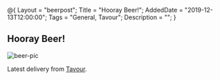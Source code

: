 @{
 Layout = "beerpost";
 Title = "Hooray Beer!";
 AddedDate = "2019-12-13T12:00:00";
 Tags = "General, Tavour";
 Description = "";
 }
 

## Hooray Beer!

![beer-pic]

Latest delivery from [Tavour][tavour-url].

[tavour-url]: <https://about.tavour.com/>
[beer-pic]: https://jasonpowley.com/assets/img/2019-12-13-hooray-beer.jpeg "Beer line up"
